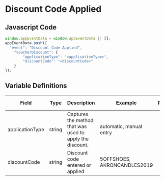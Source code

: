 # Discount Code Applied

### 

## Javascript Code
```js
window.appEventData = window.appEventData || [];
appEventData.push({
  "event": "Discount Code Applied",
    "voucherDiscount": {
        "applicationType": "<applicationType>",
        "discountCode": "<discountCode>"
    }
});
```

## Variable Definitions

|Field|Type|Description|Example|Pattern|Min Length|Max Length|Minimum|Maximum|Multiple Of|
| --- | --- | --- | --- | --- | --- | --- | --- | --- | --- |
|applicationType|string|Captures the method that was used to apply the discount.|automatic, manual entry|||||||
|discountCode|string|Discount code entered or applied|5OFFSHOES, AKRONCANDLES2019|||||||
